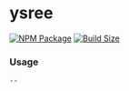 # ysree

[![NPM Package][npm]][npm-url]
[![Build Size][build-size]][build-size-url]

### Usage

```sh
--
```

[npm]: https://img.shields.io/npm/v/ysree
[npm-url]: https://www.npmjs.com/package/ysree
[build-size]: https://badgen.net/bundlephobia/minzip/ysree
[build-size-url]: https://bundlephobia.com/package/ysree